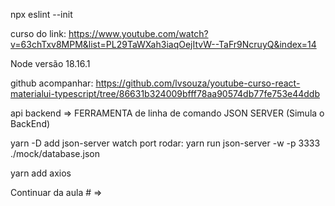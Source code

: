 npx eslint --init

curso do link:  https://www.youtube.com/watch?v=63chTxv8MPM&list=PL29TaWXah3iaqOejItvW--TaFr9NcruyQ&index=14

Node versão 18.16.1

github acompanhar: https://github.com/lvsouza/youtube-curso-react-materialui-typescript/tree/86631b324009bfff78aa90574db77fe753e44ddb

api backend => FERRAMENTA de linha de comando JSON SERVER (Simula o BackEnd)

yarn -D add json-server
                        watch   port
rodar: yarn run json-server -w -p 3333 ./mock/database.json

yarn add axios

Continuar da aula # => 